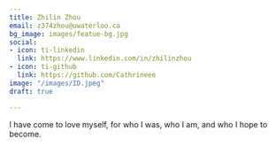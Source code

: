 ```yaml
---
title: Zhilin Zhou
email: z374zhou@uwaterloo.ca
bg_image: images/featue-bg.jpg
social:
- icon: ti-linkedin
  link: https://www.linkedin.com/in/zhilinzhou
- icon: ti-github
  link: https://github.com/Cathrineee
image: "/images/ID.jpeg"
draft: true

---
```

I have come to love myself, for who I was, who I am, and who I hope to become.